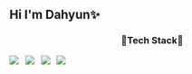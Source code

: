 ## Hi I'm Dahyun✨

<h3 align="center"> 🔗Tech Stack🔗 </h3>
<img src="https://img.shields.io/badge/PYTHON-3766AB?style=flat-square&logo=Python&logoColor=white"/></a> &nbsp;
<img src="https://img.shields.io/badge/JAVA-FF8000?style=flat-square&logo=Java&logoColor=white"/></a> &nbsp;
<img src="https://img.shields.io/badge/JavaScript-FFFF00?style=flat-square&logo=JavaScript&logoColor=white"/></a> &nbsp;
<img src="https://img.shields.io/badge/CSS-8000FF?style=flat-square&logo=CSS3&logoColor=white"/></a> &nbsp;




<!--
**da1907/da1907** is a ✨ _special_ ✨ repository because its `README.md` (this file) appears on your GitHub profile.

Here are some ideas to get you started:

- 🔭 I’m currently working on ...
- 🌱 I’m currently learning ...
- 👯 I’m looking to collaborate on ...
- 🤔 I’m looking for help with ...
- 💬 Ask me about ...
- 📫 How to reach me: ...
- 😄 Pronouns: ...
- ⚡ Fun fact: ...
-->
